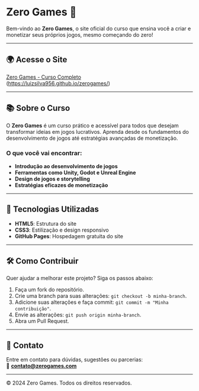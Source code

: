 # Zero Games 🌟  
Bem-vindo ao **Zero Games**, o site oficial do curso que ensina você a criar e monetizar seus próprios jogos, mesmo começando do zero!

---

## 🌍 Acesse o Site  
[Zero Games - Curso Completo](https://seu-usuario.github.io/nome-do-repositorio/)  
(https://luizsilva956.github.io/zerogames/)

---

## 📚 Sobre o Curso  
O **Zero Games** é um curso prático e acessível para todos que desejam transformar ideias em jogos lucrativos. Aprenda desde os fundamentos do desenvolvimento de jogos até estratégias avançadas de monetização.

### O que você vai encontrar:  
- **Introdução ao desenvolvimento de jogos**  
- **Ferramentas como Unity, Godot e Unreal Engine**  
- **Design de jogos e storytelling**  
- **Estratégias eficazes de monetização**

---

## 🚀 Tecnologias Utilizadas  
- **HTML5**: Estrutura do site  
- **CSS3**: Estilização e design responsivo  
- **GitHub Pages**: Hospedagem gratuita do site  

---

## 🛠️ Como Contribuir  
Quer ajudar a melhorar este projeto? Siga os passos abaixo:  
1. Faça um fork do repositório.  
2. Crie uma branch para suas alterações: `git checkout -b minha-branch`.  
3. Adicione suas alterações e faça commit: `git commit -m "Minha contribuição"`.  
4. Envie as alterações: `git push origin minha-branch`.  
5. Abra um Pull Request.  

---

## 📩 Contato  
Entre em contato para dúvidas, sugestões ou parcerias:  
📧 **contato@zerogames.com**  

---

© 2024 Zero Games. Todos os direitos reservados.
